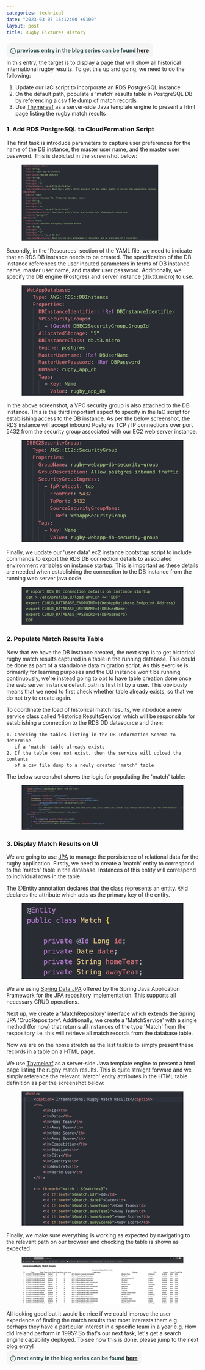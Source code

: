 ```yaml
---
categories: technical
date: "2023-03-07 16:12:00 +0100"
layout: post
title: Rugby Fixtures History
---
```


<span style="border-radius: 10px; background: WhiteSmoke; padding: 10px; text: black">
    <span style="color: DarkSlateGray">
        <b>
            &#9432; previous entry in the blog series can be found <a href="https://timosullivan.org/first-cloud-deployment/">here</a>
        </b>
    </span>
</span>

In this entry, the target is to display a page that will show all historical international rugby results. To get this up and going, we need to do the following:

1. Update our IaC script to incorporate an RDS PostgreSQL instance
2. On the default path, populate a 'match' results table in PostgreSQL DB by referencing a csv file dump of match records
3. Use <a href="https://www.thymeleaf.org/">Thymeleaf</a> as a server-side Java template engine to present a html page listing the rugby match results

### 1. Add RDS PostgreSQL to CloudFormation Script

The first task is introduce parameters to capture user preferences for the name of the DB instance, the master user name, and the master user password. This is depicted in the screenshot below:

<figure>
    <img src="../media/rugby-blog-series-6.png" width="auto" height="200px"/>
</figure>

Secondly, in the 'Resources' section of the YAML file, we need to indicate that an RDS DB instance needs to be created. The specification of the DB instance references the user inputed parameters in terms of DB instance name, master user name, and master user password. Additionally, we specify the DB engine (Postgres) and server instance (db.t3.micro) to use. 

<figure>
    <img src="../media/rugby-blog-series-7.png" alt="200x30" />
</figure>

In the above screenshot, a VPC security group is also attached to the DB instance. This is the third important aspect to specify in the IaC script for establishing access to the DB instance. As per the below screenshot, the RDS instance will accept inbound Postgres TCP / IP connections over port 5432 from the security group associated with our EC2 web server instance.

<figure>
    <img src="../media/rugby-blog-series-8.png" alt="200x30" />
</figure>

Finally, we update our 'user data' ec2 instance bootstrap script to include commands to export the RDS DB connection details to associated environment variables on instance startup. This is important as these details are needed when establishing the connection to the DB instance from the running web server java code.

<figure>
    <img src="../media/rugby-blog-series-9.png" alt="200x30" />
</figure>


### 2. Populate Match Results Table

Now that we have the DB instance created, the next step is to get historical rugby match results captured in a table in the running database. This could be done as part of a standalone data migration script. As this exercise is primarily for learning purposes and the DB instance won't be running continuously, we're instead going to opt to have table creation done once the web server instance default path is first hit by a user. This obviously means that we need to first check whether table already exists, so that we do not try to create again.

To coordinate the load of historical match results, we introduce a new service class called 'HistoricalResultsService' which will be responsible for establishing a connection to the RDS DD datasource and then:

    1. Checking the tables listing in the DB Information Schema to determine 
       if a 'match' table already exists
    2. If the table does not exist, then the service will upload the contents 
       of a csv file dump to a newly created 'match' table 

The below screenshot shows the logic for populating the 'match' table:

<figure>
    <img src="../media/rugby-blog-series-10.png" alt="200x60" />
</figure>

### 3. Display Match Results on UI

We are going to use <a href="https://en.wikipedia.org/wiki/Jakarta_Persistence">JPA</a> to manage the persistence of relational data for the rugby application. Firstly, we need to create a 'match' entity to correspond to the 'match' table in the database. Instances of this entity will correspond to individual rows in the table. 

The @Entity annotation declares that the class represents an entity. @Id declares the attribute which acts as the primary key of the entity.

<figure>
    <img src="../media/rugby-blog-series-11.png" alt="200x20" />
</figure>

We are using <a href="https://spring.io/projects/spring-data-jpa">Spring Data JPA</a> offered by the Spring Java Application Framework for the JPA repository implementation. This supports all necessary CRUD operations.

Next up, we create a 'MatchRepository' interface which extends the Spring JPA 'CrudRepository'. Additionally, we create a 'MatchService' with a single method (for now) that returns all instances of the type 'Match' from the respository i.e. this will retrieve all match records from the database table.

Now we are on the home stretch as the last task is to simply present these records in a table on a HTML page. 

We use <a href="https://www.thymeleaf.org/">Thymeleaf</a> as a server-side Java template engine to present a html page listing the rugby match results. This is quite straight forward and we simply reference the relevant 'Match' entity attributes in the HTML table definition as per the screenshot below:

<figure>
    <img src="../media/rugby-blog-series-12.png" alt="200x50" />
</figure>

Finally, we make sure everything is working as expected by navigating to the relevant path on our browser and checking the table is shown as expected:

<figure>
    <img src="../media/rugby-blog-series-13.png" alt="200x120" />
</figure>

All looking good but it would be nice if we could improve the user experience of finding the match results that most interests them e.g. perhaps they have a particular interest in a specific team in a year e.g. How did Ireland perform in 1995? So that's our next task, let's get a search engine capability deployed. To see how this is done, please jump to the next blog entry!

<span style="border-radius: 10px; background: WhiteSmoke; padding: 10px; text: black">
    <span style="color: DarkSlateGray">
        <b>
            &#9432; next entry in the blog series can be found <a href="https://timosullivan.org/introducing-search/">here</a>
        </b>
    </span>
</span>